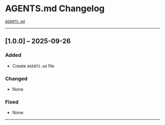 # AGENTS.md Changelog

[`AGENTS.md`](/AGENTS.md)

---

## [1.0.0] – 2025-09-26

### Added

- Create `AGENTS.md` file

### Changed

- None

### Fixed

- None

---

